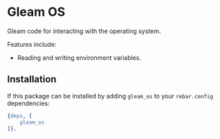 # Gleam OS

Gleam code for interacting with the operating system.

Features include:

- Reading and writing environment variables.

## Installation

If this package can be installed by adding `gleam_os` to your `rebar.config`
dependencies:

```erlang
{deps, [
    gleam_os
]}.
```
